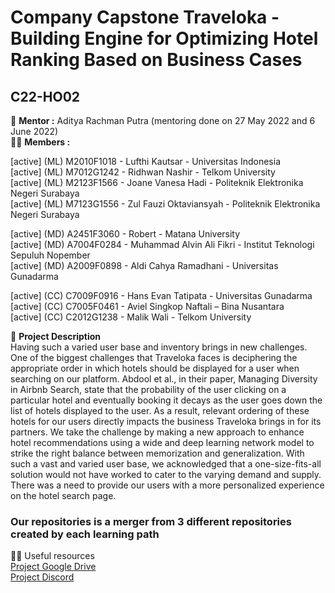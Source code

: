 # Company Capstone Traveloka - Building Engine for Optimizing Hotel Ranking Based on Business Cases 

## C22-HO02


🧙 **Mentor :** 
Aditya Rachman Putra (mentoring done on 27 May 2022 and 6 June 2022) <br>
🙋‍♀️ **Members :** <br>

[active] (ML) M2010F1018 - Lufthi Kautsar - Universitas Indonesia <br> 
[active] (ML) M7012G1242 - Ridhwan Nashir - Telkom University <br>
[active] (ML) M2123F1566 - Joane Vanesa Hadi - Politeknik Elektronika Negeri Surabaya <br>
[active] (ML) M7123G1556 - Zul Fauzi Oktaviansyah - Politeknik Elektronika Negeri Surabaya <br>

[active] (MD) A2451F3060 - Robert - Matana University <br>
[active] (MD) A7004F0284 - Muhammad Alvin Ali Fikri - Institut Teknologi Sepuluh Nopember <br>
[active] (MD) A2009F0898 - Aldi Cahya Ramadhani - Universitas Gunadarma <br>

[active] (CC) C7009F0916 - Hans Evan Tatipata - Universitas Gunadarma <br>
[active] (CC) C7005F0461 - Aviel Singkop Naftali – Bina Nusantara <br>
[active] (CC) C2012G1238 - Malik Wali - Telkom University <br>


🍿 **Project Description** <br>
Having such a varied user base and inventory brings in new challenges. One of the biggest challenges that Traveloka faces is deciphering the appropriate order in which hotels should be displayed for a user when searching on our platform. Abdool et al., in their paper, Managing Diversity in Airbnb Search, state that the probability of the user clicking on a particular hotel and eventually booking it decays as the user goes down the list of hotels displayed to the user. As a result, relevant ordering of these hotels for our users directly impacts the business Traveloka brings in for its partners. We take the challenge by making a new approach to enhance hotel recommendations using a wide and deep learning network model to strike the right balance between memorization and generalization. With such a vast and varied user base, we acknowledged that a one-size-fits-all solution would not have worked to cater to the varying demand and supply. There was a need to provide our users with a more personalized experience on the hotel search page. <br>
 
### Our repositories is a merger from 3 different repositories created by each learning path <br>
 
 
 👩‍💻 Useful resources <br>
[Project Google Drive](https://drive.google.com/drive/folders/1VRO6qEIXI1vR62Z64R47P_TtoQfdp4ol?usp=sharing) <br>
[Project Discord](https://discord.gg/2x2aTxePZ7)
